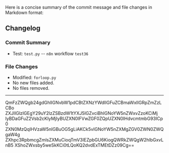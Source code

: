 Here is a concise summary of the commit message and file changes in Markdown format:

## Changelog

### Commit Summary
* Test: `test.py` -- `n8n` workflow `test36`

### File Changes
* Modified: `forloop.py`
* No new files added.
* No files removed.

---

QmFzZWQgb24gdGhlIGNvbW1pdCBtZXNzYWdlIGFuZCBmaWxlIGRpZmZzLCBo
ZXJlIGlzIGEgY29uY2lzZSBzdW1tYXJ5IGZvciBhIGNoYW5nZWxvZzoKCiMj
IyBDaGFuZ2Vsb2cKIyMjIyBUZXN0IFVwZGF0ZQpUZXN0IHdvcmtmbG93ICp0
ZXN0MzQqIHVzaW5nIGBuOG5gLiAKCk5vIGNoYW5nZXMgZGV0ZWN0ZWQgaW4g
ZXhpc3RpbmcgZmlsZXMuCioqTmV3IEZpbGU6KiogQWRkZWQgW2hlbGxvLnB5
XShoZWxsby5weSkKCi0tLQoKQ2dvdExTMEtDZz09Cg==
